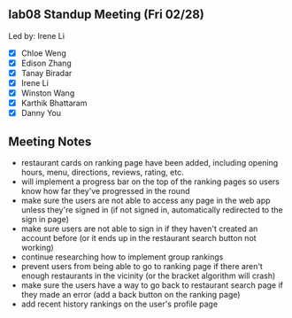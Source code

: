 ## lab08 Standup Meeting (Fri 02/28)
Led by: Irene Li

- [x] Chloe Weng
- [x] Edison Zhang
- [x] Tanay Biradar
- [x] Irene Li 
- [x] Winston Wang
- [x] Karthik Bhattaram
- [x] Danny You

## Meeting Notes

- restaurant cards on ranking page have been added, including opening hours, menu, directions, reviews, rating, etc.
- will implement a progress bar on the top of the ranking pages so users know how far they've progressed in the round
- make sure the users are not able to access any page in the web app unless they're signed in (if not signed in, automatically redirected to the sign in page)
- make sure users are not able to sign in if they haven't created an account before (or it ends up in the restaurant search button not working)
- continue researching how to implement group rankings
- prevent users from being able to go to ranking page if there aren't enough restaurants in the vicinity (or the bracket algorithm will crash)
- make sure the users have a way to go back to restaurant search page if they made an error (add a back button on the ranking page)
- add recent history rankings on the user's profile page
